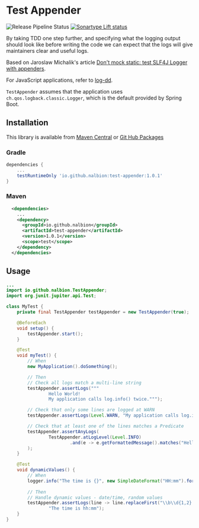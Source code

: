 # Test Appender
![Release Pipeline Status](https://github.com/nalbion/test-appender/actions/workflows/maven-publish.yml/badge.svg)
[![Sonartype Lift status](https://lift.sonatype.com/api/badge/github.com/nalbion/test-appender)](https://lift.sonatype.com/results/github.com/nalbion/test-appender)

By taking TDD one step further, and specifying what the logging output should look like before writing the code 
we can expect that the logs will give maintainers clear and useful logs.

Based on Jaroslaw Michalik's article [Don't mock static: test SLF4J Logger with appenders](https://kotlintesting.com/mock-slf4j/).

For JavaScript applications, refer to [log-dd](https://github.com/nalbion/log-dd).

`TestAppender` assumes that the application uses `ch.qos.logback.classic.Logger`, which is the default provided by Spring Boot.

## Installation

This library is available from [Maven Central](https://s01.oss.sonatype.org/) or 
[Git Hub Packages](https://github.com/nalbion/test-appender/packages)

### Gradle
```groovy
dependencies {
    ...
    testRuntimeOnly 'io.github.nalbion:test-appender:1.0.1'
}
```

### Maven
```xml
  <dependencies>
    ...
    <dependency>
      <groupId>io.github.nalbion</groupId>
      <artifactId>test-appender</artifactId>
      <version>1.0.1</version>
      <scope>test</scope>
    </dependency>
  </dependencies>
```

## Usage

```java
...
import io.github.nalbion.TestAppender;
import org.junit.jupiter.api.Test;

class MyTest {
    private final TestAppender testAppender = new TestAppender(true);

    @BeforeEach
    void setup() {
        testAppender.start();
    }

    @Test
    void myTest() {
        // When
        new MyApplication().doSomething();

        // Then
        // Check all logs match a multi-line string
        testAppender.assertLogs("""
                Hello World!
                My application calls log.info() twice.""");

        // Check that only some lines are logged at WARN
        testAppender.assertLogs(Level.WARN, "My application calls log.info() twice.");

        // Check that at least one of the lines matches a Predicate
        testAppender.assertAnyLogs(
                TestAppender.atLogLevel(Level.INFO)
                        .and(e -> e.getFormattedMessage().matches("Hello .*!"))
        );
    }

    @Test
    void dynamicValues() {
        // When
        logger.info("The time is {}", new SimpleDateFormat("HH:mm").format(new Date()));
        
        // Then
        // Handle dynamic values - date/time, random values
        testAppender.assertLogs(line -> line.replaceFirst("\\b\\d{1,2}:\\d{2}\\b", "hh:mm"),
                "The time is hh:mm");     
    }
}
```
